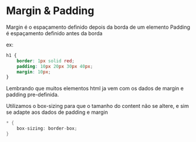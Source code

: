 # Margin & Padding 
Margin é o espaçamento definido depois da borda de um elemento
Padding é espaçamento definido antes da borda

ex:
~~~ css
h1 {
    border: 1px solid red;
    padding: 10px 20px 30px 40px;
    margin: 10px;
}
~~~

Lembrando que muitos elementos html ja vem com os dados de margin e padding pre-definida.

Utilizamos o box-sizing para que o tamanho do content não se altere, e sim se adapte aos dados de padding e margin
~~~ c
* {
    box-sizing: border-box;
}
~~~
